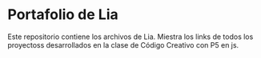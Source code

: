 # Portafolio de Lia

Este repositorio contiene los archivos de Lia. Miestra los links de todos los proyectoss desarrollados en la clase de Código Creativo con P5 en js.